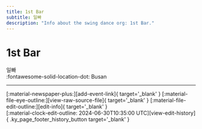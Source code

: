```yaml
---
title: 1st Bar
subtitle: 일빠
description: "Info about the swing dance org: 1st Bar."
---
```


# 1st Bar

일빠  
:fontawesome-solid-location-dot: Busan  


---

<div class="ky_page_footer" markdown>
<div class="ky_page_footer_trailing" markdown="span">
[:material-newspaper-plus:][add-event-link]{ target='_blank' }
[:material-file-eye-outline:][view-raw-source-file]{ target='_blank' }
[:material-file-edit-outline:][edit-info]{ target='_blank' }
</div>
<div class="ky_page_footer_leading" markdown="span">
[:material-clock-edit-outline: 2024-06-30T10:35:00 UTC][view-edit-history]{ .ky_page_footer_history_button target='_blank' }
</div>
</div>

[add-event-link]: https://github.com/swingdance/events/issues/new?assignees=&labels=add+event&projects=&template=02-add_entity.yml&title=%5Bkr%5D%20%3CName%3E&region=kr&province=Busan&city=Busan&org_id=1st-bar "Add Event"
[view-raw-source-file]: https://github.com/swingdance/orgs/blob/main/kr/1st-bar.json "View Raw Source File"
[edit-info]: https://github.com/swingdance/orgs/issues/new?assignees=&labels=update+org&projects=&template=03-update_entity.yml&title=%5Bkr%5D%201st%20Bar&region=kr&id=1st-bar&name=1st%20Bar "Edit Info"

[view-edit-history]: https://github.com/swingdance/orgs/commits/main/kr/1st-bar.json "View Edit History"
